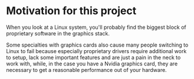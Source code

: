 # Motivation for this project
When you look at a Linux system, you'll probably find the biggest block of proprietary software in the graphics stack. 

Some specialties with graphics cards also cause many people switching to Linux to fail because especially proprietary drivers require additional work to setup, lack some important features and are just a pain in the neck to work with, while, in the case you have a Nvidia graphics card, they are necessary to get a reasonable performance out of your hardware. 
